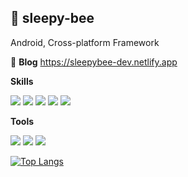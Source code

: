 ## 🐝 sleepy-bee 
Android, Cross-platform Framework

📔 **Blog** https://sleepybee-dev.netlify.app

**Skills**

<img src="https://img.shields.io/badge/Java-FFFFFF?style=flat&logo=java&logoColor=black"/> <img src="https://img.shields.io/badge/Kotlin-7F52FF?style=flat&logo=kotlin&logoColor=white"/> <img src="https://img.shields.io/badge/Flutter-02569B?style=flat&logo=flutter&logoColor=white"/> <img src="https://img.shields.io/badge/Dart-0175C2?style=flat&logo=dart&logoColor=white"/>
<img src="https://img.shields.io/badge/Python-3776AB?style=flat&logo=python&logoColor=white"/>

**Tools**

<img src="https://img.shields.io/badge/Git-F05032?style=flat&logo=git&logoColor=white"/> <img src="https://img.shields.io/badge/Firebase-FFCA28?style=flat&logo=firebase&logoColor=white"/> <img src="https://img.shields.io/badge/Slack-4A154B?style=flat&logo=slack&logoColor=white"/> 





[![Top Langs](https://github-readme-stats.vercel.app/api/top-langs/?username=sleepybee-dev)](https://github.com/sleepybee-dev/github-readme-stats)

<!---
sleepybee-dev/sleepybee-dev is a ✨ special ✨ repository because its `README.md` (this file) appears on your GitHub profile.
You can click the Preview link to take a look at your changes.
--->
